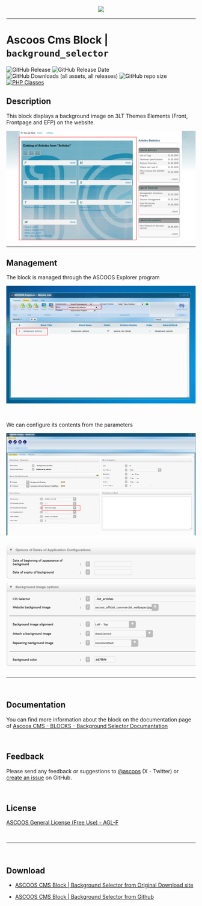 <p align="center"><img src="https://dl.ascoos.com/images/ascoos.png" /></p>

<hr />

# Ascoos Cms Block | `background_selector`

![GitHub Release](https://img.shields.io/github/v/release/ascoos/background-selector) 
![GitHub Release Date](https://img.shields.io/github/release-date/ascoos/background-selector?color=%230E80C0)
![GitHub Downloads (all assets, all releases)](https://img.shields.io/github/downloads/ascoos/background-selector/total?color=%230E80C0) 
![GitHub repo size](https://img.shields.io/github/repo-size/ascoos/background-selector)
[![PHP Classes](https://img.shields.io/badge/php-classes-blue.svg)](https://www.phpclasses.org/package/13356.html) 

## Description

This block displays a background image on 3LT Themes Elements (Front, Frontpage and EFP) on the website.

<p align="center"><img src="help\background_selector_scr006.png" alt="latest comfor messages" /></p>


***

## Management

The block is managed through the ASCOOS Explorer program

<p align="center"><img src="help\background_selector_scr001.png" /></p>

<br>

We can configure its contents from the parameters

<p align="center"><img src="help\background_selector_scr002.png" /></p>

<p align="center"><img src="help\background_selector_scr007.png" /></p>

***

<br>

## Documentation

You can find more information about the block on the documentation page of [Ascoos CMS - BLOCKS - Background Selector Documantation](help/tutorial.en.md)

<br>

## Feedback

Please send any feedback or suggestions to [@ascoos](https://www.x.com/ascoos) (X - Twitter) or [create an issue](https://github.com/ascoos/background-selector/issues) on GitHub.

<br> 
 
## License

[ASCOOS General License (Free Use) - AGL-F](http://docs.ascoos.com/lics/ascoos/AGL-F.html)

<br>

***

<br>

## Download

- [ASCOOS CMS Block | Background Selector from Original Download site](https://dl.ascoos.com/cms/ascoos/ext/blocks/background_selector/ascoos-block-background-selector.zip)

- [ASCOOS CMS Block | Background Selector from Github](https://github.com/ascoos/background-selector/releases)
